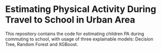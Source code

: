 # Estimating Physical Activity During Travel to School in Urban Area

This repository contains the code for estimating children PA during commuting to school, with usage of three explainable models: Decision Tree, Random Forest and XGBoost.

